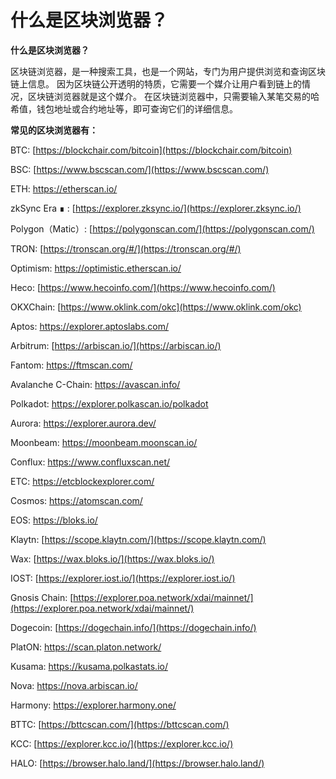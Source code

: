 # 什么是区块浏览器？

**什么是区块浏览器？**

区块链浏览器，是一种搜索工具，也是一个网站，专门为用户提供浏览和查询区块链上信息。 因为区块链公开透明的特质，它需要一个媒介让用户看到链上的情况，区块链浏览器就是这个媒介。 在区块链浏览器中，只需要输入某笔交易的哈希值，钱包地址或合约地址等，即可查询它们的详细信息。



**常见的区块浏览器有：**

BTC: [https://blockchair.com/bitcoin](https://blockchair.com/bitcoin)

BSC: [https://www.bscscan.com/](https://www.bscscan.com/)

ETH: [https://etherscan.io/ ](https://etherscan.io/)

zkSync Era ∎ : [https://explorer.zksync.io/](https://explorer.zksync.io/)

Polygon（Matic）: [https://polygonscan.com/](https://polygonscan.com/)

TRON: [https://tronscan.org/#/](https://tronscan.org/#/)

Optimism: [https://optimistic.etherscan.io/ ](https://optimistic.etherscan.io/)

Heco: [https://www.hecoinfo.com/](https://www.hecoinfo.com/)

OKXChain: [https://www.oklink.com/okc](https://www.oklink.com/okc)

Aptos: [https://explorer.aptoslabs.com/ ](https://explorer.aptoslabs.com/)

Arbitrum: [https://arbiscan.io/](https://arbiscan.io/)

Fantom: [https://ftmscan.com/ ](https://ftmscan.com/)

Avalanche C-Chain: [https://avascan.info/ ](https://avascan.info/)

Polkadot: [https://explorer.polkascan.io/polkadot ](https://explorer.polkascan.io/polkadot)

Aurora: [https://explorer.aurora.dev/ ](https://explorer.aurora.dev/)

Moonbeam: [https://moonbeam.moonscan.io/ ](https://moonbeam.moonscan.io/)

Conflux: [https://www.confluxscan.net/ ](https://evm.confluxscan.net/)

ETC: [https://etcblockexplorer.com/ ](https://etcblockexplorer.com/)

Cosmos: [https://atomscan.com/ ](https://atomscan.com/)

EOS: [https://bloks.io/ ](https://bloks.io/)

Klaytn: [https://scope.klaytn.com/](https://scope.klaytn.com/)

Wax: [https://wax.bloks.io/](https://wax.bloks.io/)

IOST: [https://explorer.iost.io/](https://explorer.iost.io/)

Gnosis Chain: [https://explorer.poa.network/xdai/mainnet/](https://explorer.poa.network/xdai/mainnet/)

Dogecoin: [https://dogechain.info/](https://dogechain.info/)

PlatON: [https://scan.platon.network/ ](https://scan.platon.network/)

Kusama: [https://kusama.polkastats.io/ ](https://kusama.polkastats.io/)

Nova: [https://nova.arbiscan.io/ ](https://nova.arbiscan.io/)

Harmony: [https://explorer.harmony.one/ ](https://explorer.harmony.one/)

BTTC: [https://bttcscan.com/](https://bttcscan.com/)

KCC: [https://explorer.kcc.io/](https://explorer.kcc.io/)

HALO: [https://browser.halo.land/](https://browser.halo.land/)
